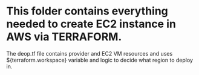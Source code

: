 # This folder contains everything needed to create EC2 instance in AWS via TERRAFORM.

The deop.tf file contains provider and EC2 VM resources 
and uses ${terraform.workspace} variable and logic to decide what
region to deploy in.


